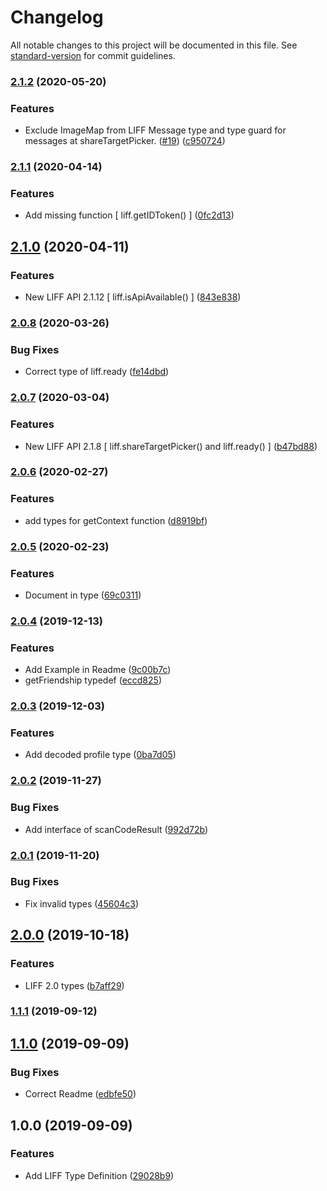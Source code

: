 # Changelog

All notable changes to this project will be documented in this file. See [standard-version](https://github.com/conventional-changelog/standard-version) for commit guidelines.

### [2.1.2](https://github.com/S-O-L-A-R/liff-type/compare/v2.1.1...v2.1.2) (2020-05-20)


### Features

* Exclude ImageMap from LIFF Message type and type guard for messages at shareTargetPicker. ([#19](https://github.com/S-O-L-A-R/liff-type/issues/19)) ([c950724](https://github.com/S-O-L-A-R/liff-type/commit/c9507247cff593675dfb54ffb18963d6da992ab5))

### [2.1.1](https://github.com/S-O-L-A-R/liff-type/compare/v2.1.0...v2.1.1) (2020-04-14)


### Features

* Add missing function [ liff.getIDToken() ] ([0fc2d13](https://github.com/S-O-L-A-R/liff-type/commit/0fc2d13cdd8d422cd77d31db512ca5ac46c836db))

## [2.1.0](https://github.com/S-O-L-A-R/liff-type/compare/v2.0.8...v2.1.0) (2020-04-11)


### Features

* New LIFF API 2.1.12 [ liff.isApiAvailable() ] ([843e838](https://github.com/S-O-L-A-R/liff-type/commit/843e838446e6a04e4bdaee8a48b2926b3ddebb91))

### [2.0.8](https://github.com/S-O-L-A-R/liff-type/compare/v2.0.7...v2.0.8) (2020-03-26)


### Bug Fixes

* Correct type of liff.ready ([fe14dbd](https://github.com/S-O-L-A-R/liff-type/commit/fe14dbd01bede9015ca598c316737e2763c2e742))

### [2.0.7](https://github.com/S-O-L-A-R/liff-type/compare/v2.0.6...v2.0.7) (2020-03-04)


### Features

* New LIFF API 2.1.8 [ liff.shareTargetPicker() and liff.ready() ] ([b47bd88](https://github.com/S-O-L-A-R/liff-type/commit/b47bd88))

### [2.0.6](https://github.com/S-O-L-A-R/liff-type/compare/v2.0.5...v2.0.6) (2020-02-27)


### Features

* add types for getContext function ([d8919bf](https://github.com/S-O-L-A-R/liff-type/commit/d8919bf92a718ae5f955eaec02ba29729cda2124))

### [2.0.5](https://github.com/S-O-L-A-R/liff-type/compare/v2.0.4...v2.0.5) (2020-02-23)


### Features

* Document in type ([69c0311](https://github.com/S-O-L-A-R/liff-type/commit/69c0311d77c3a06ad38a6620019f8a2d67450c0e))

### [2.0.4](https://github.com/S-O-L-A-R/liff-type/compare/v2.0.3...v2.0.4) (2019-12-13)


### Features

* Add Example in Readme ([9c00b7c](https://github.com/S-O-L-A-R/liff-type/commit/9c00b7c))
* getFriendship typedef ([eccd825](https://github.com/S-O-L-A-R/liff-type/commit/eccd825))

### [2.0.3](https://github.com/S-O-L-A-R/liff-type/compare/v2.0.2...v2.0.3) (2019-12-03)


### Features

* Add decoded profile type ([0ba7d05](https://github.com/S-O-L-A-R/liff-type/commit/0ba7d05))

### [2.0.2](https://github.com/S-O-L-A-R/liff-type/compare/v2.0.1...v2.0.2) (2019-11-27)


### Bug Fixes

* Add interface of scanCodeResult ([992d72b](https://github.com/S-O-L-A-R/liff-type/commit/992d72b))

### [2.0.1](https://github.com/S-O-L-A-R/liff-type/compare/v2.0.0...v2.0.1) (2019-11-20)


### Bug Fixes

* Fix invalid types ([45604c3](https://github.com/S-O-L-A-R/liff-type/commit/45604c3))

## [2.0.0](https://github.com/S-O-L-A-R/liff-type/compare/v1.1.1...v2.0.0) (2019-10-18)


### Features

* LIFF 2.0 types ([b7aff29](https://github.com/S-O-L-A-R/liff-type/commit/b7aff29))

### [1.1.1](https://github.com/S-O-L-A-R/liff-type/compare/v1.1.0...v1.1.1) (2019-09-12)

## [1.1.0](https://github.com/S-O-L-A-R/liff-type/compare/v1.0.0...v1.1.0) (2019-09-09)


### Bug Fixes

* Correct Readme ([edbfe50](https://github.com/S-O-L-A-R/liff-type/commit/edbfe50))

## 1.0.0 (2019-09-09)


### Features

* Add LIFF Type Definition ([29028b9](https://github.com/S-O-L-A-R/liff-type/commit/29028b9))
